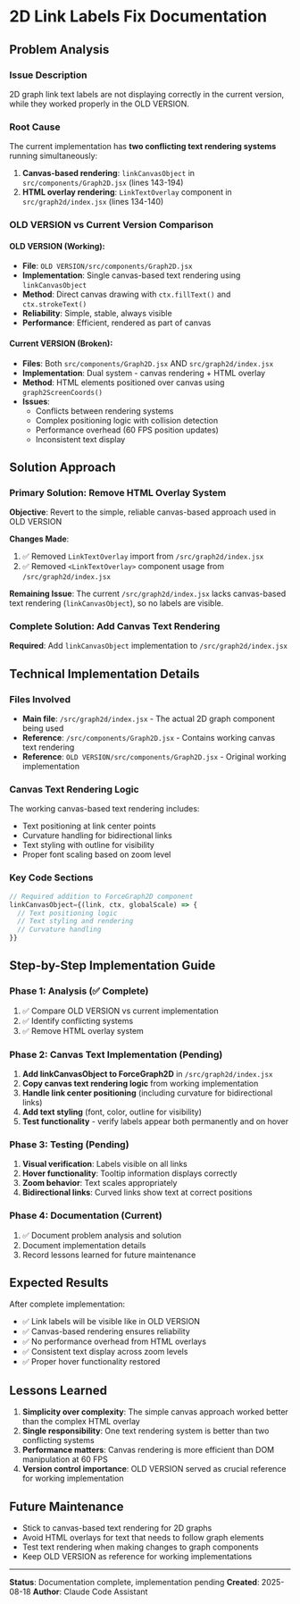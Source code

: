 # 2D Link Labels Fix Documentation

## Problem Analysis

### Issue Description
2D graph link text labels are not displaying correctly in the current version, while they worked properly in the OLD VERSION.

### Root Cause
The current implementation has **two conflicting text rendering systems** running simultaneously:

1. **Canvas-based rendering**: `linkCanvasObject` in `src/components/Graph2D.jsx` (lines 143-194)
2. **HTML overlay rendering**: `LinkTextOverlay` component in `src/graph2d/index.jsx` (lines 134-140)

### OLD VERSION vs Current Version Comparison

#### OLD VERSION (Working):
- **File**: `OLD VERSION/src/components/Graph2D.jsx`
- **Implementation**: Single canvas-based text rendering using `linkCanvasObject`
- **Method**: Direct canvas drawing with `ctx.fillText()` and `ctx.strokeText()`
- **Reliability**: Simple, stable, always visible
- **Performance**: Efficient, rendered as part of canvas

#### Current VERSION (Broken):
- **Files**: Both `src/components/Graph2D.jsx` AND `src/graph2d/index.jsx`
- **Implementation**: Dual system - canvas rendering + HTML overlay
- **Method**: HTML elements positioned over canvas using `graph2ScreenCoords()`
- **Issues**: 
  - Conflicts between rendering systems
  - Complex positioning logic with collision detection
  - Performance overhead (60 FPS position updates)
  - Inconsistent text display

## Solution Approach

### Primary Solution: Remove HTML Overlay System
**Objective**: Revert to the simple, reliable canvas-based approach used in OLD VERSION

**Changes Made**:
1. ✅ Removed `LinkTextOverlay` import from `/src/graph2d/index.jsx`
2. ✅ Removed `<LinkTextOverlay>` component usage from `/src/graph2d/index.jsx`

**Remaining Issue**: 
The current `/src/graph2d/index.jsx` lacks canvas-based text rendering (`linkCanvasObject`), so no labels are visible.

### Complete Solution: Add Canvas Text Rendering
**Required**: Add `linkCanvasObject` implementation to `/src/graph2d/index.jsx`

## Technical Implementation Details

### Files Involved
- **Main file**: `/src/graph2d/index.jsx` - The actual 2D graph component being used
- **Reference**: `/src/components/Graph2D.jsx` - Contains working canvas text rendering
- **Reference**: `OLD VERSION/src/components/Graph2D.jsx` - Original working implementation

### Canvas Text Rendering Logic
The working canvas-based text rendering includes:
- Text positioning at link center points
- Curvature handling for bidirectional links
- Text styling with outline for visibility
- Proper font scaling based on zoom level

### Key Code Sections
```javascript
// Required addition to ForceGraph2D component
linkCanvasObject={(link, ctx, globalScale) => {
  // Text positioning logic
  // Text styling and rendering
  // Curvature handling
}}
```

## Step-by-Step Implementation Guide

### Phase 1: Analysis (✅ Complete)
1. ✅ Compare OLD VERSION vs current implementation
2. ✅ Identify conflicting systems
3. ✅ Remove HTML overlay system

### Phase 2: Canvas Text Implementation (Pending)
1. **Add linkCanvasObject to ForceGraph2D** in `/src/graph2d/index.jsx`
2. **Copy canvas text rendering logic** from working implementation
3. **Handle link center positioning** (including curvature for bidirectional links)
4. **Add text styling** (font, color, outline for visibility)
5. **Test functionality** - verify labels appear both permanently and on hover

### Phase 3: Testing (Pending)
1. **Visual verification**: Labels visible on all links
2. **Hover functionality**: Tooltip information displays correctly
3. **Zoom behavior**: Text scales appropriately
4. **Bidirectional links**: Curved links show text at correct positions

### Phase 4: Documentation (Current)
1. ✅ Document problem analysis and solution
2. Document implementation details
3. Record lessons learned for future maintenance

## Expected Results

After complete implementation:
- ✅ Link labels will be visible like in OLD VERSION
- ✅ Canvas-based rendering ensures reliability
- ✅ No performance overhead from HTML overlays
- ✅ Consistent text display across zoom levels
- ✅ Proper hover functionality restored

## Lessons Learned

1. **Simplicity over complexity**: The simple canvas approach worked better than the complex HTML overlay
2. **Single responsibility**: One text rendering system is better than two conflicting systems
3. **Performance matters**: Canvas rendering is more efficient than DOM manipulation at 60 FPS
4. **Version control importance**: OLD VERSION served as crucial reference for working implementation

## Future Maintenance

- Stick to canvas-based text rendering for 2D graphs
- Avoid HTML overlays for text that needs to follow graph elements
- Test text rendering when making changes to graph components
- Keep OLD VERSION as reference for working implementations

---
**Status**: Documentation complete, implementation pending
**Created**: 2025-08-18
**Author**: Claude Code Assistant